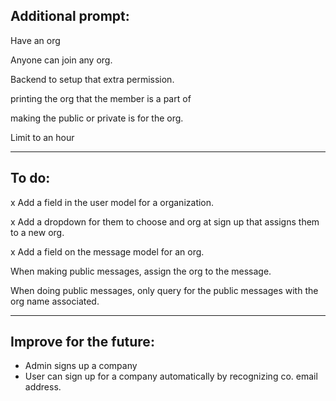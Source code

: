 ## Additional prompt:

Have an org

Anyone can join any org.

Backend to setup that extra permission.

printing the org that the member is a part of

making the public or private is for the org.

Limit to an hour

--------------------------
## To do:

x Add a field in the user model for a organization.

x Add a dropdown for them to choose and org at sign up that assigns them to a new org.

x Add a field on the message model for an org.

When making public messages, assign the org to the message.

When doing public messages, only query for the public messages with the org name associated.

--------------------------

## Improve for the future:
- Admin signs up a company
- User can sign up for a company automatically by recognizing co. email address.
